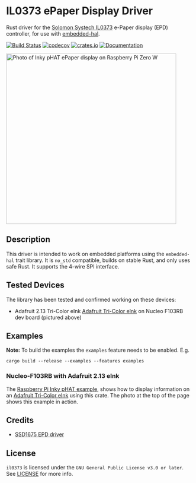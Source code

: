 # IL0373 ePaper Display Driver

Rust driver for the [Solomon Systech IL0373][IL0373] e-Paper display (EPD)
controller, for use with [embedded-hal].

[![Build Status](https://travis-ci.org/gpgreen/il0373.svg?branch=master)](https://travis-ci.org/gpgreen/il0373)
[![codecov](https://codecov.io/gh/gpgreen/il0373/branch/master/graph/badge.svg)](https://codecov.io/gh/gpgreen/il0373)
[![crates.io](https://img.shields.io/crates/v/ssd1675.svg)](https://crates.io/crates/ssd1675)
[![Documentation](https://docs.rs/ssd1675/badge.svg)][crate-docs]

<img src="https://raw.githubusercontent.com/gpgreen/il0373/master/IMG_2198.jpg" width="459" alt="Photo of Inky pHAT ePaper display on Raspberry Pi Zero W" />

## Description

This driver is intended to work on embedded platforms using the `embedded-hal`
trait library. It is `no_std` compatible, builds on stable Rust, and only uses
safe Rust. It supports the 4-wire SPI interface.

## Tested Devices

The library has been tested and confirmed working on these devices:

* Adafruit 2.13 Tri-Color eInk [Adafruit Tri-Color eInk] on Nucleo F103RB dev board (pictured above)

## Examples

**Note:** To build the examples the `examples` feature needs to be enabled. E.g.

    cargo build --release --examples --features examples

### Nucleo-F103RB with Adafruit 2.13 eInk

The [Raspberry Pi Inky pHAT
example](https://github.com/gpgreen/il0373/blob/master/examples/raspberry_pi_inky_phat.rs),
shows how to display information on an [Adafruit Tri-Color eInk] using this crate. The photo
at the top of the page shows this example in action.

## Credits

* [SSD1675 EPD driver](https://github.com/wezm/ssd1675)

## License

`il0373` is licensed under the `GNU General Public License v3.0 or later`. See [LICENSE](LICENSE) for more info.

[crate-docs]: https://docs.rs/il0373
[cross]: https://github.com/rust-embedded/cross
[embedded-hal]: https://crates.io/crates/embedded-hal
[Adafruit Tri-Color eInk]: https://www.adafruit.com/product/4086
[LICENSE]: https://github.com/gpgreen/il0373/blob/master/LICENSE
[IL0373]: http://www.solomon-systech.com/en/product/advanced-display/bistable-display-driver-ic/IL0373/
